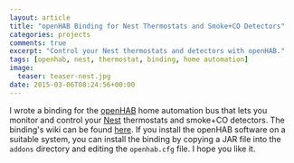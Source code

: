 ```yaml
---
layout: article
title: "openHAB Binding for Nest Thermostats and Smoke+CO Detectors"
categories: projects
comments: true
excerpt: "Control your Nest thermostats and detectors with openHAB."
tags: [openhab, nest, thermostat, binding, home automation]
image:
  teaser: teaser-nest.jpg
date: 2015-03-06T08:24:56+00:00
---
```


I wrote a binding for the [openHAB][] home automation bus that lets you monitor and control your [Nest][] thermostats and smoke+CO detectors.  The binding's wiki can be found [here](https://github.com/openhab/openhab/wiki/Nest-Binding).  If you install the openHAB software on a suitable system, you can install the binding by copying a JAR file into the `addons` directory and editing the `openhab.cfg` file.  I hope you like it.

[Nest]: http://www.nest.com
[openHAB]: http://www.openhab.org
